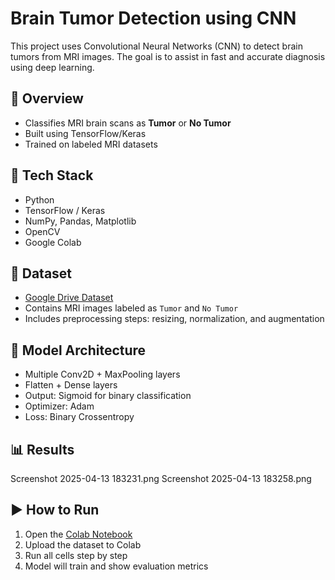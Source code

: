 # Brain Tumor Detection using CNN

This project uses Convolutional Neural Networks (CNN) to detect brain tumors from MRI images. The goal is to assist in fast and accurate diagnosis using deep learning.

## 🧠 Overview
- Classifies MRI brain scans as **Tumor** or **No Tumor**
- Built using TensorFlow/Keras
- Trained on labeled MRI datasets

## 🔧 Tech Stack
- Python
- TensorFlow / Keras
- NumPy, Pandas, Matplotlib
- OpenCV
- Google Colab

## 📁 Dataset
- [Google Drive Dataset](https://drive.google.com/drive/u/0/folders/1IkGdDJMzTyT1cmkfxUxrQnE7hKA4FCVf)
- Contains MRI images labeled as `Tumor` and `No Tumor`
- Includes preprocessing steps: resizing, normalization, and augmentation

## 🧱 Model Architecture
- Multiple Conv2D + MaxPooling layers
- Flatten + Dense layers
- Output: Sigmoid for binary classification
- Optimizer: Adam
- Loss: Binary Crossentropy

## 📊 Results
Screenshot 2025-04-13 183231.png
Screenshot 2025-04-13 183258.png

## ▶️ How to Run
1. Open the [Colab Notebook](https://colab.research.google.com/drive/1etk6n3h0Jpa6A10AVFFrXn2lEe9H8SHC#scrollTo=R2UvH8_Fw2hW)
2. Upload the dataset to Colab
3. Run all cells step by step
4. Model will train and show evaluation metrics

